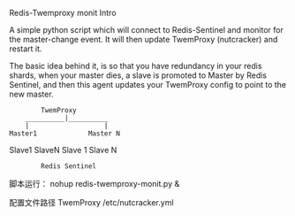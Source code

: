 Redis-Twemproxy monit
Intro

A simple python script which will connect to Redis-Sentinel and monitor for the master-change event. It will then update TwemProxy (nutcracker) and restart it.

The basic idea behind it, is so that you have redundancy in your redis shards, when your master dies, a slave is promoted to Master by Redis Sentinel, and then this agent updates your TwemProxy config to point to the new master.

            TwemProxy
        __________|__________
        |                   |
    Master1             Master N
Slave1  SlaveN      Slave 1 Slave N

            Redis Sentinel

脚本运行：
nohup redis-twemproxy-monit.py &

配置文件路径
TwemProxy  /etc/nutcracker.yml